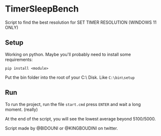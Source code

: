# TimerSleepBench
Script to find the best resolution for SET TIMER RESOLUTION (WINDOWS 11 ONLY)

## Setup
Working on python. 
Maybe you'll probably need to install some requirements:

`pip install <module>`

Put the bin folder into the root of your C:\ Disk.
Like `C:\bin\setup`

## Run

To run the project, run the file `start.cmd` press `ENTER` and wait a long moment. (really)

At the end of the script, you will see the lowest average beyond 5100/5000.


Script made by @BIDOUNI or @KINGBOUDINI on twitter.
